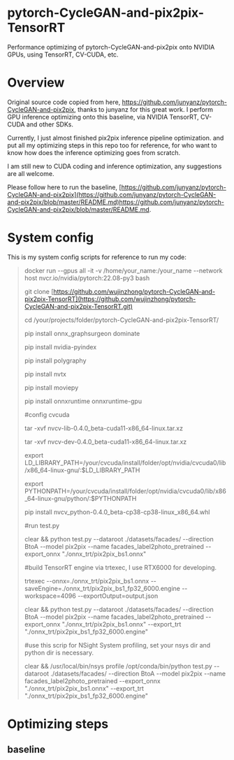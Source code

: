 # pytorch-CycleGAN-and-pix2pix-TensorRT
Performance optimizing of pytorch-CycleGAN-and-pix2pix onto NVIDIA GPUs, using TensorRT, CV-CUDA, etc.
# Overview
Original source code copied from here, https://github.com/junyanz/pytorch-CycleGAN-and-pix2pix, thanks to junyanz for this great work. I perform GPU inference optimizing onto this baseline, via NVIDIA TensorRT, CV-CUDA and other SDKs.

Currently, I just almost finished pix2pix inference pipeline optimization. and put all my optimizing steps in this repo too for reference, for who want to know how does the inference optimizing goes from scratch.

I am still new to CUDA coding and inference optimization, any suggestions are all welcome.

Please follow here to run the baseline, [https://github.com/junyanz/pytorch-CycleGAN-and-pix2pix](https://github.com/junyanz/pytorch-CycleGAN-and-pix2pix/blob/master/README.md)https://github.com/junyanz/pytorch-CycleGAN-and-pix2pix/blob/master/README.md.

# System config
This is my system config scripts for reference to run my code:
> docker run --gpus all -it -v /home/your_name:/your_name --network host nvcr.io/nvidia/pytorch:22.08-py3 bash
> 
> git clone [https://github.com/wujinzhong/pytorch-CycleGAN-and-pix2pix-TensorRT](https://github.com/wujinzhong/pytorch-CycleGAN-and-pix2pix-TensorRT.git)
> 
> cd /your/projects/folder/pytorch-CycleGAN-and-pix2pix-TensorRT/
> 
> pip install onnx_graphsurgeon dominate
> 
> pip install nvidia-pyindex
> 
> pip install polygraphy
> 
> pip install nvtx
> 
> pip install moviepy
> 
> pip install onnxruntime onnxruntime-gpu
> 
> #config cvcuda
> 
> tar -xvf nvcv-lib-0.4.0_beta-cuda11-x86_64-linux.tar.xz
> 
> tar -xvf nvcv-dev-0.4.0_beta-cuda11-x86_64-linux.tar.xz
> 
> export LD_LIBRARY_PATH=/your/cvcuda/install/folder/opt/nvidia/cvcuda0/lib/x86_64-linux-gnu/:$LD_LIBRARY_PATH
> 
> export PYTHONPATH=/your/cvcuda/install/folder/opt/nvidia/cvcuda0/lib/x86_64-linux-gnu/python/:$PYTHONPATH
> 
> pip install nvcv_python-0.4.0_beta-cp38-cp38-linux_x86_64.whl
> 
> #run test.py
> 
> clear && python test.py --dataroot ./datasets/facades/ --direction BtoA --model pix2pix --name facades_label2photo_pretrained --export_onnx "./onnx_trt/pix2pix_bs1.onnx"
>
> #build TensorRT engine via trtexec, I use RTX6000 for developing.
>
> trtexec --onnx=./onnx_trt/pix2pix_bs1.onnx --saveEngine=./onnx_trt/pix2pix_bs1_fp32_6000.engine --workspace=4096  --exportOutput=output.json
> 
> clear && python test.py --dataroot ./datasets/facades/ --direction BtoA --model pix2pix --name facades_label2photo_pretrained --export_onnx "./onnx_trt/pix2pix_bs1.onnx" --export_trt "./onnx_trt/pix2pix_bs1_fp32_6000.engine"
>
> #use this scrip for NSight System profiling, set your nsys dir and python dir is necessary.
> 
> clear && /usr/local/bin/nsys profile /opt/conda/bin/python test.py --dataroot ./datasets/facades/ --direction BtoA --model pix2pix --name facades_label2photo_pretrained --export_onnx "./onnx_trt/pix2pix_bs1.onnx" --export_trt "./onnx_trt/pix2pix_bs1_fp32_6000.engine"
> 

# Optimizing steps
## baseline
## 

